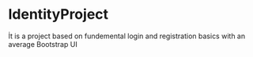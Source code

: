 # IdentityProject 

İt is a project based on fundemental login and registration basics with an average Bootstrap UI 
